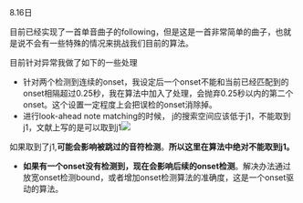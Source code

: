8.16日

目前已经实现了一首单音曲子的following，但是这是一首非常简单的曲子，也就是说不会有一些特殊的情况来挑战我们目前的算法。

目前针对异常我做了如下的一些处理

- 针对两个检测到连续的onset，我设定后一个onset不能和当前已经匹配到的onset相隔超过0.25秒，我在算法中加入了处理，会抛弃0.25秒以内的第二个onset。这个设置一定程度上会把误检的onset消除掉。
- 进行look-ahead note matching的时候， j的搜索空间应该低于j1，不能取到j1，文献上写的是可以取到j1![](/Users/wanglei/Pictures/score_following1.jpg)

如果取到了j1,**可能会影响被跳过的音符检测**。**所以这里在算法中绝对不能取到j1。**

- **如果有一个onset没有检测到，现在会影响后续的onset检测**。解决办法通过放宽onset检测bound，或者增加onset检测算法的准确度，这是一个onset驱动的算法。


